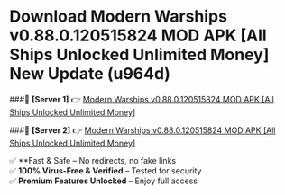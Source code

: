 # Download Modern Warships v0.88.0.120515824 MOD APK [All Ships Unlocked Unlimited Money] New Update (u964d)  



###🔹 **[Server 1]** 👉 [Modern Warships v0.88.0.120515824 MOD APK [All Ships Unlocked Unlimited Money]](https://apkcomod.com?title=Modern_Warships_v0.88.0.120515824_MOD_APK_[All_Ships_Unlocked_Unlimited_Money]) 

###🔹 **[Server 2]** 👉 [Modern Warships v0.88.0.120515824 MOD APK [All Ships Unlocked Unlimited Money]](https://apkcomod.com?title=Modern_Warships_v0.88.0.120515824_MOD_APK_[All_Ships_Unlocked_Unlimited_Money])  

✅ **Fast & Safe – No redirects, no fake links  
✅ **100% Virus-Free & Verified** – Tested for security  
✅ **Premium Features Unlocked** – Enjoy full access  


